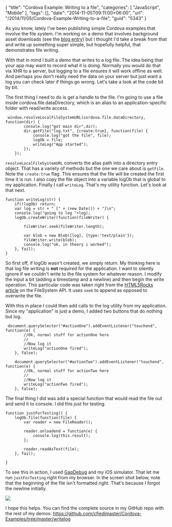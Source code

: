 {
	"title": "Cordova Example: Writing to a file",
	"categories": [
		"JavaScript",
		"Mobile"
	],
	"tags": [],
	"date": "2014-11-05T09:11:00+06:00",
	"url": "/2014/11/05/Cordova-Example-Writing-to-a-file",
	"guid": "5343"
}

<p>
As you know, lately I've been publishing simple Cordova examples that involve the file system. I'm working on a demo that involves background asset downloads (see the <a href="http://www.raymondcamden.com/2014/10/7/Cordova-and-Large-Asset-Downloads--An-Abstract">blog entry</a>) but I thought I'd take a break from that and write up something super simple, but hopefully helpful, that demonstrates file writing.
</p>
<!--more-->
<p>
With that in mind I built a demo that writes to a log file. The idea being that your app may want to record what it is doing. Normally you would do that via XHR to a server, but logging to a file ensures it will work offline as well. And perhaps you don't really need the data on your server but just want a log you can check later if things go wrong. Let's take a look at the code bit by bit.
</p>

<p>
The first thing I need to do is get a handle to the file. I'm going to use a file inside cordova.file.dataDirectory, which is an alias to an application-specific folder with read/write access.
</p>

<pre><code class="language-javascript">	window.resolveLocalFileSystemURL(cordova.file.dataDirectory, function(dir) {
		console.log(&quot;got main dir&quot;,dir);
		dir.getFile(&quot;log.txt&quot;, {create:true}, function(file) {
			console.log(&quot;got the file&quot;, file);
			logOb = file;
			writeLog(&quot;App started&quot;);			
		});
	});
</code></pre>

<p>
<code>resolveLocalFileSystemURL</code> converts the alias path into a directory entry object. That has a variety of methods but the one we care about is <code>getFile</code>. Note the <code>create:true</code> flag. This ensures that the file will be created the first time it is run. I also copy the file object into a variable logOb that is global to my application. Finally I call <code>writeLog</code>. That's my utility function. Let's look at that next.
</p>

<pre><code class="language-javascript">function writeLog(str) {
	if(!logOb) return;
	var log = str + &quot; [&quot; + (new Date()) + &quot;]\n&quot;;
	console.log(&quot;going to log &quot;+log);
	logOb.createWriter(function(fileWriter) {
		
		fileWriter.seek(fileWriter.length);
		
		var blob = new Blob([log], {type:&#x27;text&#x2F;plain&#x27;});
		fileWriter.write(blob);
		console.log(&quot;ok, in theory i worked&quot;);
	}, fail);
}
</code></pre>

<p>
So first off, if logOb wasn't created, we simply return. My thinking here is that log file writing is <strong>not</strong> required for the application. I want to silently ignore if we couldn't write to the file system for whatever reason. I modify the input a bit (adding a timestamp and a newline) and then begin the write operation. This particular code was taken right from the <a href="http://www.html5rocks.com/en/tutorials/file/filesystem/">HTML5Rocks article</a> on the FileSystem API. It uses <code>seek</code> to append as opposed to overwrite the file. 
</p>

<p>
With this in place I could then add calls to the log utility from my application. Since my "application" is just a demo, I added two buttons that do nothing but log.
</p>

<pre><code class="language-javascript">	document.querySelector(&quot;#actionOne&quot;).addEventListener(&quot;touchend&quot;, function(e) {
		&#x2F;&#x2F;Ok, normal stuff for actionOne here
		&#x2F;&#x2F;
		&#x2F;&#x2F;Now log it
		writeLog(&quot;actionOne fired&quot;);
	}, false);

	document.querySelector(&quot;#actionTwo&quot;).addEventListener(&quot;touchend&quot;, function(e) {
		&#x2F;&#x2F;Ok, normal stuff for actionTwo here
		&#x2F;&#x2F;
		&#x2F;&#x2F;Now log it
		writeLog(&quot;actionTwo fired&quot;);
	}, false);
</code></pre>

<p>
The final thing I did was add a special function that would read the file out and send it to console. I did this <i>just</i> for testing.
</p>

<pre><code class="language-javascript">function justForTesting() {
	logOb.file(function(file) {
		var reader = new FileReader();

		reader.onloadend = function(e) {
			console.log(this.result);
		};

		reader.readAsText(file);
	}, fail);

}</code></pre>

<p>
To see this in action, I used <a href="https://www.genuitec.com/products/gapdebug/">GapDebug</a> and my iOS simulator. That let me run <code>justForTesting</code> right from my browser. In the screen shot below, note that the beginning of the file isn't formatted right. That's because I forgot the newline initially.
</p>

<p>
<img src="http://static.raymondcamden.com/images/GapDebug.png" />
</p>

<p>
I hope this helps. You can find the complete source in my GitHub repo with the rest of my demos: <a href="https://github.com/cfjedimaster/Cordova-Examples/tree/master/writelog">https://github.com/cfjedimaster/Cordova-Examples/tree/master/writelog</a>
</p>